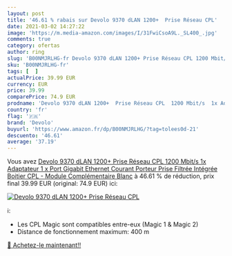 ```yaml
---
layout: post
title: '46.61 % rabais sur Devolo 9370 dLAN 1200+  Prise Réseau CPL'
date: 2021-03-02 14:27:22
image: 'https://m.media-amazon.com/images/I/31FwiCsoA9L._SL400_.jpg'
comments: true
category: ofertas
author: ring
slug: 'B00NMJRLHG-fr Devolo 9370 dLAN 1200+ Prise Réseau CPL 1200 Mbit/s 1x...'
sku: 'B00NMJRLHG-fr'
tags: [  ]
actualPrice: 39.99 EUR
currency: EUR
price: 39.99
comparePrice: 74.9 EUR
prodname: 'Devolo 9370 dLAN 1200+  Prise Réseau CPL  1200 Mbit/s  1x Adaptateur  1 x Port Gigabit Ethernet  Courant Porteur  Prise Filtrée Intégrée  Boitier CPL  - Module Complémentaire  Blanc'
country: 'fr'
flag: '🇫🇷'
brand: 'Devolo'
buyurl: 'https://www.amazon.fr/dp/B00NMJRLHG/?tag=tolees0d-21'
descuento: '46.61'
average: '37.19'
---
```


Vous avez [Devolo 9370 dLAN 1200+  Prise Réseau CPL  1200 Mbit/s  1x Adaptateur  1 x Port Gigabit Ethernet  Courant Porteur  Prise Filtrée Intégrée  Boitier CPL  - Module Complémentaire  Blanc](https://www.amazon.fr/dp/B00NMJRLHG/?tag=tolees0d-21)  à  46.61 % de réduction, prix final  39.99 EUR (original: 74.9 EUR) ici:

[![Devolo 9370 dLAN 1200+  Prise Réseau CPL](https://m.media-amazon.com/images/I/31FwiCsoA9L._SL400_.jpg)](https://www.amazon.fr/dp/B00NMJRLHG/?tag=tolees0d-21)

ℹ️:

- Les CPL Magic sont compatibles entre-eux (Magic 1 & Magic 2)
- Distance de fonctionnement maximum: 400 m

[🛒 Achetez-le maintenant!!](https://www.amazon.fr/dp/B00NMJRLHG/?tag=tolees0d-21)
